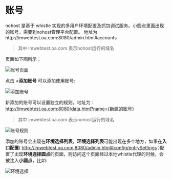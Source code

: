 # 账号

nohost 是基于 whistle 实现的多用户环境配置及抓包调试服务。小圆点里面出现的账号，需要到nohost管理平台配置。
地址为http://imwebtest.oa.com:8080/admin.html#accounts
> 其中 imwebtest.oa.com 表示nohost运行的域名

页面如下图所示：

![账号页面](https://user-images.githubusercontent.com/4689952/69627459-9386c800-1085-11ea-8611-75dbb666c18d.png)

点击 **+添加账号** 可以添加使用账号:

![添加账号](https://user-images.githubusercontent.com/11450939/69328087-93ec2100-0c89-11ea-83a6-c7914b3165a2.png)


新添加的账号可以设置独立的规则，地址为：
http://imwebtest.oa.com:8080/data.html?name={新建的账号}
> 其中 imwebtest.oa.com 表示nohost运行的域名

![账号规则](https://user-images.githubusercontent.com/4689952/69627831-62f35e00-1086-11ea-8a37-95647c392242.png)

添加的账号会出现在**环境选择列表**，**环境选择列表**可能出现在多个地方，如果在**入口配置**( http://imwebtest.oa.com:8080/admin.html#config/entrySettings )配置了出现**环境选择圆点**的页面，则访问这个页面经过本地whistle代理的时候，会被注入**小圆点**，比如:

![环境选择](https://user-images.githubusercontent.com/4689952/69627856-6f77b680-1086-11ea-8f15-76cf117103c6.png)
